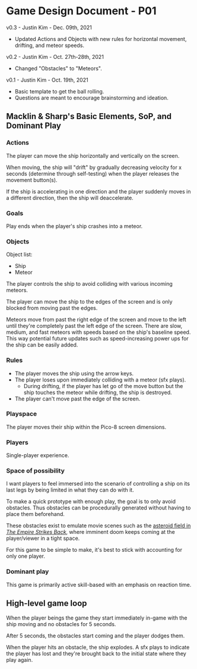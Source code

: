 # Game Design Document - P01

v0.3 - Justin Kim - Dec. 09th, 2021

- Updated Actions and Objects with new rules for horizontal movement, drifting, and meteor speeds. 

v0.2 - Justin Kim - Oct. 27th-28th, 2021

- Changed "Obstacles" to "Meteors".

v0.1 - Justin Kim - Oct. 19th, 2021

- Basic template to get the ball rolling.
- Questions are meant to encourage brainstorming and ideation.

## Macklin & Sharp's Basic Elements, SoP, and Dominant Play

### Actions

The player can move the ship horizontally and vertically on the screen. 

When moving, the ship will "drift" by gradually decreasing velocity for x seconds (determine through self-testing) when the player releases the movement button(s). 

If the ship is accelerating in one direction and the player suddenly moves in a different direction, then the ship will deaccelerate. 

### Goals

Play ends when the player's ship crashes into a meteor.

### Objects

Object list:
- Ship
- Meteor

The player controls the ship to avoid colliding with various incoming meteors.

The player can move the ship to the edges of the screen and is only blocked from moving past the edges.

Meteors move from past the right edge of the screen and move to the left until they're completely past the left edge of the screen. There are slow, medium, and fast meteors with speeds based on the ship's baseline speed. This way potential future updates such as speed-increasing power ups for the ship can be easily added.

### Rules

- The player moves the ship using the arrow keys.
- The player loses upon immediately colliding with a meteor (sfx plays).
  - During drifting, if the player has let go of the move button but the ship touches the meteor while drifting, the ship is destroyed.
- The player can't move past the edge of the screen.

### Playspace

The player moves their ship within the Pico-8 screen dimensions.

### Players

Single-player experience.

### Space of possibility

I want players to feel immersed into the scenario of controlling a ship on its last legs by being limited in what they can do with it.

To make a quick prototype with enough play, the goal is to only avoid obstacles. Thus obstacles can be procedurally generated without having to place them beforehand.

These obstacles exist to emulate movie scenes such as the [asteroid field in *The Empire Strikes Back*](https://youtu.be/c8deRYotdng?t=109), where imminent doom keeps coming at the player/viewer in a tight space.

For this game to be simple to make, it's best to stick with accounting for only one player.

### Dominant play

This game is primarily active skill-based with an emphasis on reaction time.

## High-level game loop

When the player beings the game they start immediately in-game with the ship moving and no obstacles for 5 seconds.

After 5 seconds, the obstacles start coming and the player dodges them.

When the player hits an obstacle, the ship explodes. A sfx plays to indicate the player has lost and they're brought back to the initial state where they play again.